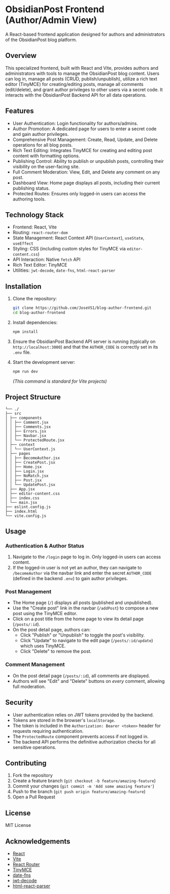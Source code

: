 # ObsidianPost Frontend (Author/Admin View)

A React-based frontend application designed for authors and administrators of the ObsidianPost blog platform.

## Overview

This specialized frontend, built with React and Vite, provides authors and administrators with tools to manage the ObsidianPost blog content. Users can log in, manage all posts (CRUD, publish/unpublish), utilize a rich text editor (TinyMCE) for creating/editing posts, manage all comments (edit/delete), and grant author privileges to other users via a secret code. It interacts with the ObsidianPost Backend API for all data operations.

## Features

-   User Authentication: Login functionality for authors/admins.
-   Author Promotion: A dedicated page for users to enter a secret code and gain author privileges.
-   Comprehensive Post Management: Create, Read, Update, and Delete operations for all blog posts.
-   Rich Text Editing: Integrates TinyMCE for creating and editing post content with formatting options.
-   Publishing Control: Ability to publish or unpublish posts, controlling their visibility on the user-facing site.
-   Full Comment Moderation: View, Edit, and Delete any comment on any post.
-   Dashboard View: Home page displays all posts, including their current publishing status.
-   Protected Routes: Ensures only logged-in users can access the authoring tools.

## Technology Stack

-   Frontend: React, Vite
-   Routing: `react-router-dom`
-   State Management: React Context API (`UserContext`), `useState`, `useEffect`
-   Styling: CSS (including custom styles for TinyMCE via `editor-content.css`)
-   API Interaction: Native `fetch` API
-   Rich Text Editor: TinyMCE
-   Utilities: `jwt-decode`, `date-fns`, `html-react-parser`

## Installation

1.  Clone the repository:
    ```bash
    git clone https://github.com/JoseVS1/blog-author-frontend.git
    cd blog-author-frontend
    ```

2.  Install dependencies:
    ```bash
    npm install
    ```

3.  Ensure the ObsidianPost Backend API server is running (typically on `http://localhost:3000`) and that the `AUTHOR_CODE` is correctly set in its `.env` file.

4.  Start the development server:
    ```bash
    npm run dev
    ```
    *(This command is standard for Vite projects)*

## Project Structure

```
└── ./
├── src
│ ├── components
│ │ ├── Comment.jsx
│ │ ├── Comments.jsx
│ │ ├── Errors.jsx
│ │ ├── Navbar.jsx
│ │ └── ProtectedRoute.jsx
│ ├── context
│ │ └── UserContext.js
│ ├── pages
│ │ ├── BecomeAuthor.jsx
│ │ ├── CreatePost.jsx
│ │ ├── Home.jsx
│ │ ├── Login.jsx
│ │ ├── NoMatch.jsx
│ │ ├── Post.jsx
│ │ └── UpdatePost.jsx
│ ├── App.jsx
│ ├── editor-content.css
│ ├── index.css
│ └── main.jsx
├── eslint.config.js
├── index.html
└── vite.config.js
```

## Usage

### Authentication & Author Status
1.  Navigate to the `/login` page to log in. Only logged-in users can access content.
2.  If the logged-in user is not yet an author, they can navigate to `/becomeAuthor` via the navbar link and enter the secret `AUTHOR_CODE` (defined in the backend `.env`) to gain author privileges.

### Post Management
-   The Home page (`/`) displays all posts (published and unpublished).
-   Use the "Create post" link in the navbar (`/addPost`) to compose a new post using the TinyMCE editor.
-   Click on a post title from the home page to view its detail page (`/posts/:id`).
-   On the post detail page, authors can:
    -   Click "Publish" or "Unpublish" to toggle the post's visibility.
    -   Click "Update" to navigate to the edit page (`/posts/:id/update`) which uses TinyMCE.
    -   Click "Delete" to remove the post.

### Comment Management
-   On the post detail page (`/posts/:id`), all comments are displayed.
-   Authors will see "Edit" and "Delete" buttons on *every* comment, allowing full moderation.

## Security

-   User authentication relies on JWT tokens provided by the backend.
-   Tokens are stored in the browser's `localStorage`.
-   The token is included in the `Authorization: Bearer <token>` header for requests requiring authentication.
-   The `ProtectedRoute` component prevents access if not logged in.
-   The backend API performs the definitive authorization checks for all sensitive operations.

## Contributing

1.  Fork the repository
2.  Create a feature branch (`git checkout -b feature/amazing-feature`)
3.  Commit your changes (`git commit -m 'Add some amazing feature'`)
4.  Push to the branch (`git push origin feature/amazing-feature`)
5.  Open a Pull Request

## License

MIT License

## Acknowledgements

-   [React](https://reactjs.org/)
-   [Vite](https://vitejs.dev/)
-   [React Router](https://reactrouter.com/)
-   [TinyMCE](https://www.tiny.cloud/)
-   [date-fns](https://date-fns.org/)
-   [jwt-decode](https://github.com/auth0/jwt-decode)
-   [html-react-parser](https://github.com/remarkablemark/html-react-parser)
